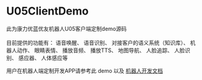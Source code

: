 # U05ClientDemo
此为康力优蓝优友机器人U05客户端定制demo源码<br> 
<br>   目前提供的功能有：
   语音唤醒、
   语音识别、
   对接客户的语义系统（知识库）、
   机器人动作、
   眼睛表情、
   播放音频、
   播放TTS、
   地图导航、
   人脸追踪、
   人脸识别、
   感应器、
   人体感应等
   
   用户在机器人端定制开发APP请参考此 demo 以及 [机器人开发文档](https://www.kancloud.cn/jessie_lee/doc1/705465) 
